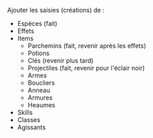 Ajouter les saisies (créations) de :
- Espèces (fait)
- Effets
- Items
    - Parchemins (fait, revenir après les effets)
    - Potions
    - Clés (revenir plus tard)
    - Projectiles (fait, revenir pour l'éclair noir)
    - Armes
    - Boucliers
    - Anneau
    - Armures
    - Heaumes
- Skills
- Classes
- Agissants
